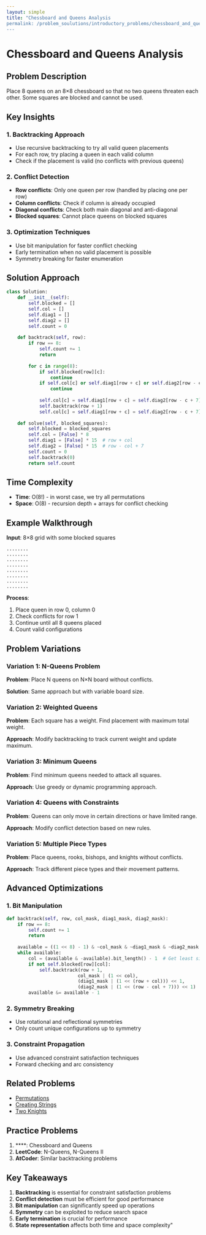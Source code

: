 ```yaml
---
layout: simple
title: "Chessboard and Queens Analysis
permalink: /problem_soulutions/introductory_problems/chessboard_and_queens_analysis/
---
```


# Chessboard and Queens Analysis

## Problem Description

Place 8 queens on an 8×8 chessboard so that no two queens threaten each other. Some squares are blocked and cannot be used.

## Key Insights

### 1. Backtracking Approach
- Use recursive backtracking to try all valid queen placements
- For each row, try placing a queen in each valid column
- Check if the placement is valid (no conflicts with previous queens)

### 2. Conflict Detection
- **Row conflicts**: Only one queen per row (handled by placing one per row)
- **Column conflicts**: Check if column is already occupied
- **Diagonal conflicts**: Check both main diagonal and anti-diagonal
- **Blocked squares**: Cannot place queens on blocked squares

### 3. Optimization Techniques
- Use bit manipulation for faster conflict checking
- Early termination when no valid placement is possible
- Symmetry breaking for faster enumeration

## Solution Approach

```python
class Solution:
    def __init__(self):
        self.blocked = []
        self.col = []
        self.diag1 = []
        self.diag2 = []
        self.count = 0
    
    def backtrack(self, row):
        if row == 8:
            self.count += 1
            return
        
        for c in range(8):
            if self.blocked[row][c]:
                continue
            if self.col[c] or self.diag1[row + c] or self.diag2[row - c + 7]:
                continue
            
            self.col[c] = self.diag1[row + c] = self.diag2[row - c + 7] = True
            self.backtrack(row + 1)
            self.col[c] = self.diag1[row + c] = self.diag2[row - c + 7] = False
    
    def solve(self, blocked_squares):
        self.blocked = blocked_squares
        self.col = [False] * 8
        self.diag1 = [False] * 15  # row + col
        self.diag2 = [False] * 15  # row - col + 7
        self.count = 0
        self.backtrack(0)
        return self.count
```

## Time Complexity
- **Time**: O(8!) - in worst case, we try all permutations
- **Space**: O(8) - recursion depth + arrays for conflict checking

## Example Walkthrough

**Input**: 8×8 grid with some blocked squares
```
........
........
........
........
........
........
........
........
```

**Process**:
1. Place queen in row 0, column 0
2. Check conflicts for row 1
3. Continue until all 8 queens placed
4. Count valid configurations

## Problem Variations

### Variation 1: N-Queens Problem
**Problem**: Place N queens on N×N board without conflicts.

**Solution**: Same approach but with variable board size.

### Variation 2: Weighted Queens
**Problem**: Each square has a weight. Find placement with maximum total weight.

**Approach**: Modify backtracking to track current weight and update maximum.

### Variation 3: Minimum Queens
**Problem**: Find minimum queens needed to attack all squares.

**Approach**: Use greedy or dynamic programming approach.

### Variation 4: Queens with Constraints
**Problem**: Queens can only move in certain directions or have limited range.

**Approach**: Modify conflict detection based on new rules.

### Variation 5: Multiple Piece Types
**Problem**: Place queens, rooks, bishops, and knights without conflicts.

**Approach**: Track different piece types and their movement patterns.

## Advanced Optimizations

### 1. Bit Manipulation
```python
def backtrack(self, row, col_mask, diag1_mask, diag2_mask):
    if row == 8:
        self.count += 1
        return
    
    available = ((1 << 8) - 1) & ~col_mask & ~diag1_mask & ~diag2_mask
    while available:
        col = (available & -available).bit_length() - 1  # Get least significant bit
        if not self.blocked[row][col]:
            self.backtrack(row + 1, 
                          col_mask | (1 << col),
                          (diag1_mask | (1 << (row + col))) << 1,
                          (diag2_mask | (1 << (row - col + 7))) << 1)
        available &= available - 1
```

### 2. Symmetry Breaking
- Use rotational and reflectional symmetries
- Only count unique configurations up to symmetry

### 3. Constraint Propagation
- Use advanced constraint satisfaction techniques
- Forward checking and arc consistency

## Related Problems
- [Permutations](../permutations_analysis/)
- [Creating Strings](../creating_strings_analysis/)
- [Two Knights](../two_knights_analysis/)

## Practice Problems
1. ****: Chessboard and Queens
2. **LeetCode**: N-Queens, N-Queens II
3. **AtCoder**: Similar backtracking problems

## Key Takeaways
1. **Backtracking** is essential for constraint satisfaction problems
2. **Conflict detection** must be efficient for good performance
3. **Bit manipulation** can significantly speed up operations
4. **Symmetry** can be exploited to reduce search space
5. **Early termination** is crucial for performance
6. **State representation** affects both time and space complexity"